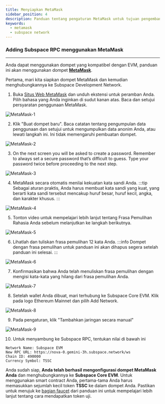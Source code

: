 ```yaml
---
title: Menyiapkan MetaMask
sidebar_position: 4
description: Panduan tentang pengaturan MetaMask untuk tujuan pengembangan
keywords:
  - metamask
  - subspace network
---
```


### Adding Subspace RPC menggunakan MetaMask
---
Anda dapat menggunakan dompet yang kompatibel dengan EVM, panduan ini akan menggunakan dompet [**MetaMask**](https://metamask.io/).

Pertama, mari kita siapkan dompet MetaMask dan kemudian menghubungkannya ke Subspace Development Network.

1. Buka [Situs Web MetaMask](https://metamask.io/) dan unduh ekstensi untuk peramban Anda.
   Pilih bahasa yang Anda inginkan di sudut kanan atas. 
   Baca dan setujui persyaratan penggunaan MetaMask.

  ![MetaMask-1](/img/developers/MetaMask-1.png)


2. Klik "Buat dompet baru".
  Baca catatan tentang pengumpulan data penggunaan dan setujui untuk mengumpulkan data anonim Anda, atau lewati langkah ini. Ini tidak memengaruhi pembuatan dompet. 

  ![MetaMask-2](/img/developers/MetaMask-2.png)

3. On the next screen you will be asked to create a password. Remember to always set a secure password that’s difficult to guess. Type your password twice before proceeding to the next step.

  ![MetaMask-3](/img/developers/MetaMask-3.png)

4. MetaMask secara otomatis menilai kekuatan kata sandi Anda. 
  :::tip
  Sebagai aturan praktis, Anda harus membuat kata sandi yang kuat, yang berarti kata sandi tersebut mencakup huruf besar, huruf kecil, angka, dan karakter khusus.
  :::

  ![MetaMask-4](/img/developers/MetaMask-4.png)

5. Tonton video untuk mempelajari lebih lanjut tentang Frasa Pemulihan Rahasia Anda sebelum melanjutkan ke langkah berikutnya. 

  ![MetaMask-5](/img/developers/MetaMask-5.png)

6. Lihatlah dan tuliskan frasa pemulihan 12 kata Anda. 
  :::info
  Dompet dengan frasa pemulihan untuk panduan ini akan dihapus segera setelah panduan ini selesai.
  ::: 

  ![MetaMask-6](/img/developers/MetaMask-6.png)

7. Konfirmasikan bahwa Anda telah menuliskan frasa pemulihan dengan mengisi kata-kata yang hilang dari frasa pemulihan Anda. 

  ![MetaMask-7](/img/developers/MetaMask-7.png)

8. Setelah wallet Anda dibuat, mari terhubung ke Subspace Core EVM. Klik pada logo Ethereum Mainnet dan pilih Add Network.

  ![MetaMask-8](/img/developers/MetaMask-8.png)

9. Pada pengaturan, klik "Tambahkan jaringan secara manual"

  ![MetaMask-9](/img/developers/MetaMask-9.png)

10. Untuk menyambung ke Subspace RPC, tentukan nilai di bawah ini

  ```
  Network Name: Subspace EVM
  New RPC URL: https://nova-0.gemini-3h.subspace.network/ws
  Chain ID: 490000
  Currency Symbol: TSSC
  ```

Anda sudah siap, **Anda telah berhasil mengonfigurasi dompet MetaMask Anda** dan menghubungkannya ke **Subspace Core EVM**. Untuk menggunakan smart contract Anda, pertama-tama Anda harus memasukkan sejumlah kecil token **TSSC** ke dalam dompet Anda. Pastikan untuk merujuk ke [bagian faucet](./faucet.md) dari panduan ini untuk mempelajari lebih lanjut tentang cara mendapatkan token uji. 
